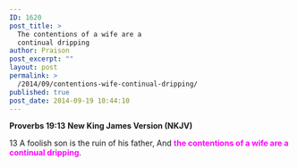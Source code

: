```yaml
---
ID: 1620
post_title: >
  The contentions of a wife are a
  continual dripping
author: Praison
post_excerpt: ""
layout: post
permalink: >
  /2014/09/contentions-wife-continual-dripping/
published: true
post_date: 2014-09-19 10:44:10
---
```

<strong>Proverbs 19:13</strong>
<strong> New King James Version (NKJV)</strong>

13 A foolish son is the ruin of his father,
And <span style="color: #ff00ff;"><strong>the contentions of a wife are a continual dripping</strong></span>.